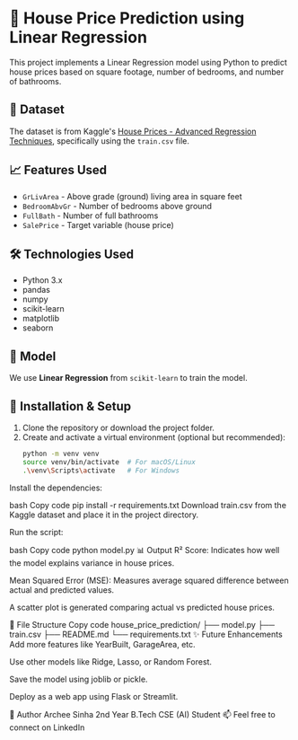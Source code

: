 # 🏡 House Price Prediction using Linear Regression

This project implements a Linear Regression model using Python to predict house prices based on square footage, number of bedrooms, and number of bathrooms.

## 📌 Dataset

The dataset is from Kaggle's [House Prices - Advanced Regression Techniques](https://www.kaggle.com/c/house-prices-advanced-regression-techniques/data), specifically using the `train.csv` file.

## 📈 Features Used

- `GrLivArea` - Above grade (ground) living area in square feet
- `BedroomAbvGr` - Number of bedrooms above ground
- `FullBath` - Number of full bathrooms
- `SalePrice` - Target variable (house price)

## 🛠️ Technologies Used

- Python 3.x
- pandas
- numpy
- scikit-learn
- matplotlib
- seaborn

## 🧠 Model

We use **Linear Regression** from `scikit-learn` to train the model.

## 🔧 Installation & Setup

1. Clone the repository or download the project folder.
2. Create and activate a virtual environment (optional but recommended):
   ```bash
   python -m venv venv
   source venv/bin/activate  # For macOS/Linux
   .\venv\Scripts\activate   # For Windows
Install the dependencies:

bash
Copy code
pip install -r requirements.txt
Download train.csv from the Kaggle dataset and place it in the project directory.

Run the script:

bash
Copy code
python model.py
📊 Output
R² Score: Indicates how well the model explains variance in house prices.

Mean Squared Error (MSE): Measures average squared difference between actual and predicted values.

A scatter plot is generated comparing actual vs predicted house prices.

📁 File Structure
Copy code
house_price_prediction/
├── model.py
├── train.csv
├── README.md
└── requirements.txt
✨ Future Enhancements
Add more features like YearBuilt, GarageArea, etc.

Use other models like Ridge, Lasso, or Random Forest.

Save the model using joblib or pickle.

Deploy as a web app using Flask or Streamlit.

📌 Author
Archee Sinha
2nd Year B.Tech CSE (AI) Student
📫 Feel free to connect on LinkedIn
